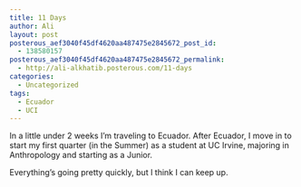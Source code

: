 ```yaml
---
title: 11 Days
author: Ali
layout: post
posterous_aef3040f45df4620aa487475e2845672_post_id:
  - 138580157
posterous_aef3040f45df4620aa487475e2845672_permalink:
  - http://ali-alkhatib.posterous.com/11-days
categories:
  - Uncategorized
tags:
  - Ecuador
  - UCI
---
```

In a little under 2 weeks I&#8217;m traveling to Ecuador. After Ecuador, I move in to start my first quarter (in the Summer) as a student at UC Irvine, majoring in Anthropology and starting as a Junior.

Everything&#8217;s going pretty quickly, but I think I can keep up.
